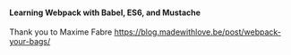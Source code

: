#### Learning Webpack with Babel, ES6, and Mustache
Thank you to Maxime Fabre
https://blog.madewithlove.be/post/webpack-your-bags/